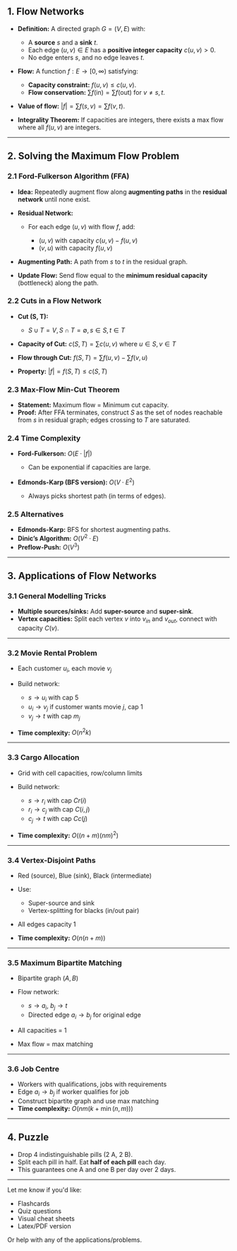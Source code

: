 ## **1. Flow Networks**

* **Definition:** A directed graph $G = (V, E)$ with:

  * A **source** $s$ and a **sink** $t$.
  * Each edge $(u, v) \in E$ has a **positive integer capacity** $c(u, v) > 0$.
  * No edge enters $s$, and no edge leaves $t$.

* **Flow:** A function $f: E \to [0, \infty)$ satisfying:

  * **Capacity constraint:** $f(u, v) \leq c(u, v)$.
  * **Flow conservation:** $\sum f(\text{in}) = \sum f(\text{out})$ for $v \ne s, t$.

* **Value of flow:** $|f| = \sum f(s, v) = \sum f(v, t)$.

* **Integrality Theorem:** If capacities are integers, there exists a max flow where all $f(u, v)$ are integers.

---

## **2. Solving the Maximum Flow Problem**

### **2.1 Ford-Fulkerson Algorithm (FFA)**

* **Idea:** Repeatedly augment flow along **augmenting paths** in the **residual network** until none exist.
* **Residual Network:**

  * For each edge $(u, v)$ with flow $f$, add:

    * $(u, v)$ with capacity $c(u, v) - f(u, v)$
    * $(v, u)$ with capacity $f(u, v)$
* **Augmenting Path:** A path from $s$ to $t$ in the residual graph.
* **Update Flow:** Send flow equal to the **minimum residual capacity** (bottleneck) along the path.

### **2.2 Cuts in a Flow Network**

* **Cut (S, T):**

  * $S \cup T = V, S \cap T = \emptyset, s \in S, t \in T$
* **Capacity of Cut:** $c(S, T) = \sum c(u, v)$ where $u \in S, v \in T$
* **Flow through Cut:** $f(S, T) = \sum f(u, v) - \sum f(v, u)$
* **Property:** $|f| = f(S, T) \leq c(S, T)$

### **2.3 Max-Flow Min-Cut Theorem**

* **Statement:** Maximum flow = Minimum cut capacity.
* **Proof:** After FFA terminates, construct $S$ as the set of nodes reachable from $s$ in residual graph; edges crossing to $T$ are saturated.

### **2.4 Time Complexity**

* **Ford-Fulkerson:** $O(E \cdot |f|)$

  * Can be exponential if capacities are large.
* **Edmonds-Karp (BFS version):** $O(V \cdot E^2)$

  * Always picks shortest path (in terms of edges).

### **2.5 Alternatives**

* **Edmonds-Karp:** BFS for shortest augmenting paths.
* **Dinic’s Algorithm:** $O(V^2 \cdot E)$
* **Preflow-Push:** $O(V^3)$

---

## **3. Applications of Flow Networks**

### **3.1 General Modelling Tricks**

* **Multiple sources/sinks:** Add **super-source** and **super-sink**.
* **Vertex capacities:** Split each vertex $v$ into $v_{in}$ and $v_{out}$, connect with capacity $C(v)$.

---

### **3.2 Movie Rental Problem**

* Each customer $u_i$, each movie $v_j$
* Build network:

  * $s \to u_i$ with cap 5
  * $u_i \to v_j$ if customer wants movie $j$, cap 1
  * $v_j \to t$ with cap $m_j$
* **Time complexity:** $O(n^2k)$

---

### **3.3 Cargo Allocation**

* Grid with cell capacities, row/column limits
* Build network:

  * $s \to r_i$ with cap $Cr(i)$
  * $r_i \to c_j$ with cap $C(i, j)$
  * $c_j \to t$ with cap $Cc(j)$
* **Time complexity:** $O((n + m)(nm)^2)$

---

### **3.4 Vertex-Disjoint Paths**

* Red (source), Blue (sink), Black (intermediate)
* Use:

  * Super-source and sink
  * Vertex-splitting for blacks (in/out pair)
* All edges capacity 1
* **Time complexity:** $O(n(n + m))$

---

### **3.5 Maximum Bipartite Matching**

* Bipartite graph $(A, B)$
* Flow network:

  * $s \to a_i$, $b_j \to t$
  * Directed edge $a_i \to b_j$ for original edge
* All capacities = 1
* Max flow = max matching

---

### **3.6 Job Centre**

* Workers with qualifications, jobs with requirements
* Edge $a_i \to b_j$ if worker qualifies for job
* Construct bipartite graph and use max matching
* **Time complexity:** $O(nm(k + \min(n, m)))$

---

## **4. Puzzle**

* Drop 4 indistinguishable pills (2 A, 2 B).
* Split each pill in half. Eat **half of each pill** each day.
* This guarantees one A and one B per day over 2 days.

---

Let me know if you'd like:

* Flashcards
* Quiz questions
* Visual cheat sheets
* Latex/PDF version

Or help with any of the applications/problems.
